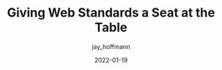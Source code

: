 ---
author: jay_hoffmann
date: 2022-01-19
tags:
  - standards
  - history
target_url: https://thehistoryoftheweb.com/web-standards-bust/
title: Giving Web Standards a Seat at the Table
---
